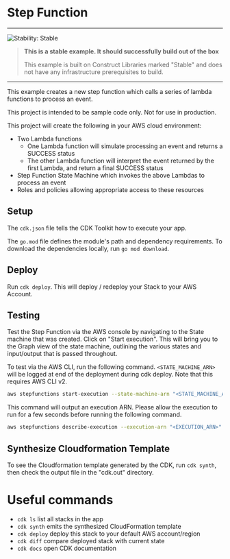 # Step Function

<!--BEGIN STABILITY BANNER-->
---

![Stability: Stable](https://img.shields.io/badge/stability-Stable-success.svg?style=for-the-badge)

> **This is a stable example. It should successfully build out of the box**
>
> This example is built on Construct Libraries marked "Stable" and does not have any infrastructure prerequisites to build.
---
<!--END STABILITY BANNER-->

This example creates a new step function which calls a series of lambda functions to process an event. 

This project is intended to be sample code only. Not for use in production.

This project will create the following in your AWS cloud environment:
- Two Lambda functions
  - One Lambda function will simulate processing an event and returns a SUCCESS status
  - The other Lambda function will interpret the event returned by the first Lambda, and return a final SUCCESS status
- Step Function State Machine which invokes the above Lambdas to process an event
- Roles and policies allowing appropriate access to these resources

## Setup

The `cdk.json` file tells the CDK Toolkit how to execute your app.

The `go.mod` file defines the module's path and dependency requirements. To download the dependencies locally, run `go mod download`.

## Deploy

Run `cdk deploy`. This will deploy / redeploy your Stack to your AWS Account.

## Testing

Test the Step Function via the AWS console by navigating to the State machine that was created. Click on "Start execution". This will bring you to the Graph view of the state machine, outlining the various states and input/output that is passed throughout. 

To test via the AWS CLI, run the following command. `<STATE_MACHINE_ARN>` will be logged at end of the deployment during cdk deploy. Note that this requires AWS CLI v2.

```bash
aws stepfunctions start-execution --state-machine-arn "<STATE_MACHINE_ARN>" 
```

This command will output an execution ARN. Please allow the execution to run for a few seconds before running the following command.

```bash
aws stepfunctions describe-execution --execution-arn "<EXECUTION_ARN>" 
```

## Synthesize Cloudformation Template

To see the Cloudformation template generated by the CDK, run `cdk synth`, then check the output file in the "cdk.out" directory.

# Useful commands

- `cdk ls`          list all stacks in the app
- `cdk synth`       emits the synthesized CloudFormation template
- `cdk deploy`      deploy this stack to your default AWS account/region
- `cdk diff`        compare deployed stack with current state
- `cdk docs`        open CDK documentation
